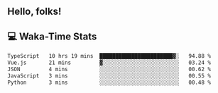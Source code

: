 
## Hello, folks!

## 💻 Waka-Time Stats
<!--START_SECTION:waka-->

```txt
TypeScript   10 hrs 19 mins  ███████████████████████▓░   94.88 %
Vue.js       21 mins         ▓░░░░░░░░░░░░░░░░░░░░░░░░   03.24 %
JSON         4 mins          ░░░░░░░░░░░░░░░░░░░░░░░░░   00.62 %
JavaScript   3 mins          ░░░░░░░░░░░░░░░░░░░░░░░░░   00.55 %
Python       3 mins          ░░░░░░░░░░░░░░░░░░░░░░░░░   00.48 %
```

<!--END_SECTION:waka-->


<br>


<!---
ShivamJhaa/ShivamJhaa is a ✨ special ✨ repository because its `README.md` (this file) appears on your GitHub profile.
You can click the Preview link to take a look at your changes.
--->
